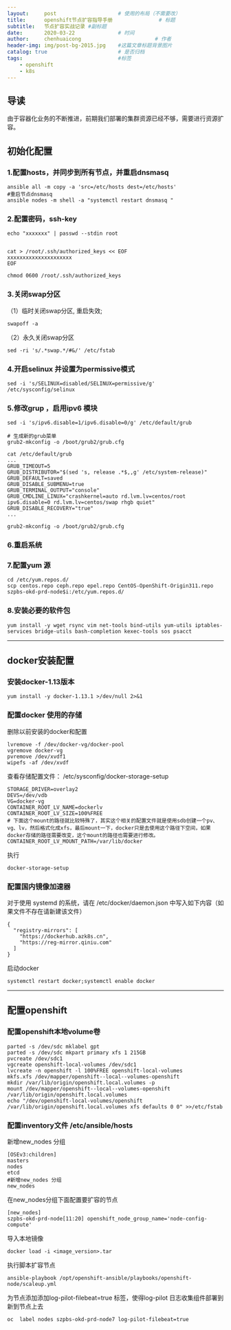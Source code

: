 ```yaml
---
layout:     post   				    # 使用的布局（不需要改）
title:      openshift节点扩容指导手册 				# 标题 
subtitle:   节点扩容实战记录 #副标题
date:       2020-03-22 				# 时间
author:     chenhuaicong 						# 作者
header-img: img/post-bg-2015.jpg 	#这篇文章标题背景图片
catalog: true 						# 是否归档
tags:								#标签
    - openshift
    - k8s
---
```


## 导读	
由于容器化业务的不断推进，前期我们部署的集群资源已经不够，需要进行资源扩容。

## 初始化配置
### 1.配置hosts，并同步到所有节点，并重启dnsmasq
```
ansible all -m copy -a 'src=/etc/hosts dest=/etc/hosts'
#重启节点dnsmasq
ansible nodes -m shell -a "systemctl restart dnsmasq "
```


### 2.配置密码，ssh-key
```
echo "xxxxxxx" | passwd --stdin root 


cat > /root/.ssh/authorized_keys << EOF
xxxxxxxxxxxxxxxxxxxxx
EOF

chmod 0600 /root/.ssh/authorized_keys
```

### 3.关闭swap分区
（1）临时关闭swap分区, 重启失效; 
```
swapoff -a
```
（2）永久关闭swap分区
```
sed -ri 's/.*swap.*/#&/' /etc/fstab
```

### 4.开启selinux 并设置为permissive模式
```
sed -i 's/SELINUX=disabled/SELINUX=permissive/g' /etc/sysconfig/selinux
```


### 5.修改grup ，启用ipv6 模块

```
sed -i 's/ipv6.disable=1/ipv6.disable=0/g' /etc/default/grub

# 生成新的grub菜单
grub2-mkconfig -o /boot/grub2/grub.cfg
```

```
cat /etc/default/grub
...
GRUB_TIMEOUT=5
GRUB_DISTRIBUTOR="$(sed 's, release .*$,,g' /etc/system-release)"
GRUB_DEFAULT=saved
GRUB_DISABLE_SUBMENU=true
GRUB_TERMINAL_OUTPUT="console"
GRUB_CMDLINE_LINUX="crashkernel=auto rd.lvm.lv=centos/root ipv6.disable=0 rd.lvm.lv=centos/swap rhgb quiet"
GRUB_DISABLE_RECOVERY="true"
...

grub2-mkconfig -o /boot/grub2/grub.cfg
```

### 6.重启系统

### 7.配置yum 源
```
cd /etc/yum.repos.d/
scp centos.repo ceph.repo epel.repo CentOS-OpenShift-Origin311.repo szpbs-okd-prd-node$i:/etc/yum.repos.d/
```
### 8.安装必要的软件包
```
yum install -y wget rsync vim net-tools bind-utils yum-utils iptables-services bridge-utils bash-completion kexec-tools sos psacct
```

---
## docker安装配置
### 安装docker-1.13版本
```
yum install -y docker-1.13.1 >/dev/null 2>&1
```


### 配置docker 使用的存储
删除以前安装的docker和配置
```
lvremove -f /dev/docker-vg/docker-pool
vgremove docker-vg
pvremove /dev/xvdf1
wipefs -af /dev/xvdf
```

查看存储配置文件： /etc/sysconfig/docker-storage-setup
```
STORAGE_DRIVER=overlay2
DEVS=/dev/vdb
VG=docker-vg
CONTAINER_ROOT_LV_NAME=dockerlv
CONTAINER_ROOT_LV_SIZE=100%FREE
# 下面这个mount的路径就比较特殊了，其实这个相关的配置文件就是使用sdb创建一个pv、vg、lv，然后格式化成xfs，最后mount一下，docker只是去使用这个路径下空间，如果docker存储的路径需要改变，这个mount的路径也需要进行修改。
CONTAINER_ROOT_LV_MOUNT_PATH=/var/lib/docker
```

执行
```
docker-storage-setup   
```
### 配置国内镜像加速器
对于使用 systemd 的系统，请在 /etc/docker/daemon.json 中写入如下内容（如果文件不存在请新建该文件）
```
{
  "registry-mirrors": [
    "https://dockerhub.azk8s.cn",
    "https://reg-mirror.qiniu.com"
  ]
}
```
启动docker
```
systemctl restart docker;systemctl enable docker
```
---
## 配置openshift
### 配置openshift本地volume卷
```
parted -s /dev/sdc mklabel gpt
parted -s /dev/sdc mkpart primary xfs 1 215GB
pvcreate /dev/sdc1
vgcreate openshift-local-volumes /dev/sdc1
lvcreate -n openshift -l 100%FREE openshift-local-volumes
mkfs.xfs /dev/mapper/openshift--local--volumes-openshift
mkdir /var/lib/origin/openshift.local.volumes -p
mount /dev/mapper/openshift--local--volumes-openshift /var/lib/origin/openshift.local.volumes
echo "/dev/openshift-local-volumes/openshift /var/lib/origin/openshift.local.volumes xfs defaults 0 0" >>/etc/fstab
```

### 配置inventory文件 /etc/ansible/hosts
新增new_nodes 分组
```
[OSEv3:children]
masters
nodes
etcd
#新增new_nodes 分组
new_nodes
```
在new_nodes分组下面配置要扩容的节点
```
[new_nodes]
szpbs-okd-prd-node[11:20] openshift_node_group_name='node-config-compute'
```

导入本地镜像

```
docker load -i <image_version>.tar
```

执行脚本扩容节点
```
ansible-playbook /opt/openshift-ansible/playbooks/openshift-node/scaleup.yml
```

为节点添加添加log-pilot-filebeat=true 标签，使得log-pilot 日志收集组件部署到新到节点上去
```
oc  label nodes szpbs-okd-prd-node7 log-pilot-filebeat=true
```